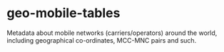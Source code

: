 # geo-mobile-tables
Metadata about mobile networks (carriers/operators) around the world, including geographical co-ordinates, MCC-MNC pairs and such. 


